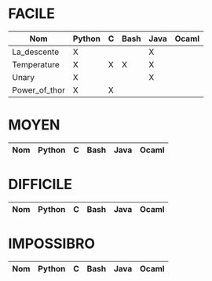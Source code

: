 # FACILE
Nom|Python|C|Bash|Java|Ocaml
---|---|---|---|---|---
La_descente|X| | |X| 
Temperature|X|X|X|X| 
Unary|X| | |X| 
Power_of_thor|X|X||| 

# MOYEN
Nom|Python|C|Bash|Java|Ocaml
---|---|---|---|---|---

# DIFFICILE
Nom|Python|C|Bash|Java|Ocaml
---|---|---|---|---|---

# IMPOSSIBRO
Nom|Python|C|Bash|Java|Ocaml
---|---|---|---|---|---
